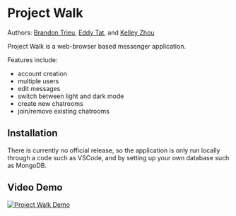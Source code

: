 # Project Walk
 
Authors: [Brandon Trieu](https://github.com/btrieu), [Eddy Tat](https://github.com/etat002), and [Kelley Zhou](https://github.com/kzhou034)

Project Walk is a web-browser based messenger application. 

Features include:
- account creation
- multiple users
- edit messages
- switch between light and dark mode
- create new chatrooms
- join/remove existing chatrooms

## Installation
There is currently no official release, so the application is only run locally through a code such as VSCode, and by setting up your own database such as MongoDB.

 ## Video Demo

[![Project Walk Demo](https://img.youtube.com/vi/vgCz3s72wYA/0.jpg)](https://www.youtube.com/watch?v=vgCz3s72wYA)

 
